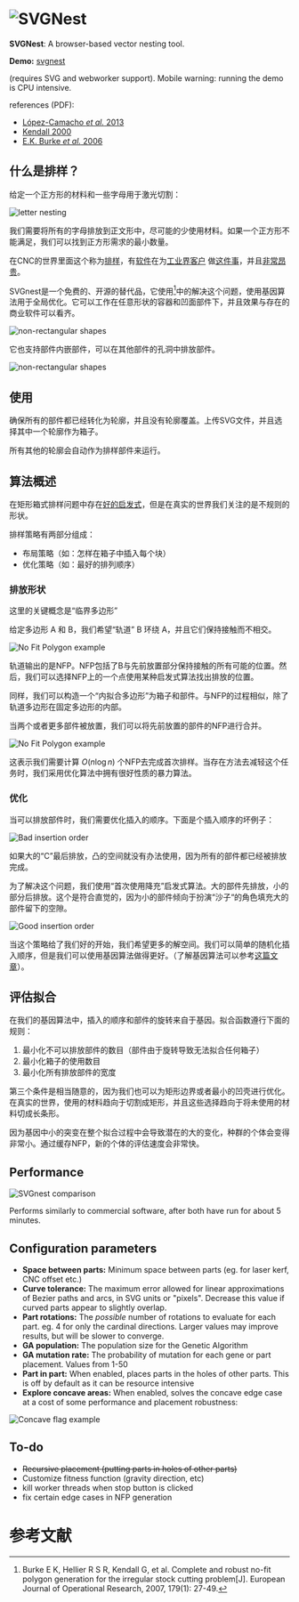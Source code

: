 # ![SVGNest](http://svgnest.com/github/logo2.png)

**SVGNest**: A browser-based vector nesting tool.

**Demo:** [svgnest](http://svgnest.com)

(requires SVG and webworker support). Mobile warning: running the demo is CPU intensive.

references (PDF):

- [López-Camacho *et al.* 2013](http://www.cs.stir.ac.uk/~goc/papers/EffectiveHueristic2DAOR2013.pdf)
- [Kendall 2000](http://www.graham-kendall.com/papers/k2001.pdf)
- [E.K. Burke *et al.* 2006](http://citeseerx.ist.psu.edu/viewdoc/download?doi=10.1.1.440.379&rep=rep1&type=pdf)

## 什么是排样？

给定一个正方形的材料和一些字母用于激光切割：

![letter nesting](http://svgnest.com/github/letters.png)

我们需要将所有的字母排放到正文形中，尽可能的少使用材料。如果一个正方形不能满足，我们可以找到正方形需求的最小数量。

在CNC的世界里面这个称为[排样](http://sigmanest.com/)，有[软件](http://www.mynesting.com/)在为[工业界客户](http://www.hypertherm.com/en/Products/Automated_cutting/Nesting_software/) 做[这件事](http://www.autodesk.com/products/trunest/overview)，并且[非常昂贵](http://www.nestfab.com/pricing/)。

SVGnest是一个免费的、开源的替代品，它使用[^Burke,2006]中的解决这个问题，使用基因算法用于全局优化。它可以工作在任意形状的容器和凹面部件下，并且效果与存在的商业软件可以看齐。

![non-rectangular shapes](http://svgnest.com/github/shapes.png)

它也支持部件内嵌部件，可以在其他部件的孔洞中排放部件。

![non-rectangular shapes](http://svgnest.com/github/recursion.png)

## 使用

确保所有的部件都已经转化为轮廓，并且没有轮廓覆盖。上传SVG文件，并且选择其中一个轮廓作为箱子。

所有其他的轮廓会自动作为排样部件来运行。

## 算法概述

在矩形箱式排样问题中存在[好的启发式](http://cgi.csc.liv.ac.uk/~epa/surveyhtml.html)，但是在真实的世界我们关注的是不规则的形状。

排样策略有两部分组成：

- 布局策略（如：怎样在箱子中插入每个块）
- 优化策略（如：最好的排列顺序）

### 排放形状

这里的关键概念是“临界多边形”

给定多边形 A 和 B，我们希望“轨道” B 环绕 A，并且它们保持接触而不相交。

![No Fit Polygon example](http://svgnest.com/github/nfp.png)

轨道输出的是NFP。NFP包括了B与先前放置部分保持接触的所有可能的位置。然后，我们可以选择NFP上的一个点使用某种启发式算法找出排放的位置。

同样，我们可以构造一个“内拟合多边形”为箱子和部件。与NFP的过程相似，除了轨道多边形在固定多边形的内部。

当两个或者更多部件被放置，我们可以将先前放置的部件的NFP进行合并。

![No Fit Polygon example](http://svgnest.com/github/nfp2.png)

这表示我们需要计算 $O(n\log n)$ 个NFP去完成首次排样。当存在方法去减轻这个任务时，我们采用优化算法中拥有很好性质的暴力算法。

### 优化

当可以排放部件时，我们需要优化插入的顺序。下面是个插入顺序的坏例子：

![Bad insertion order](http://svgnest.com/github/badnest.png)

如果大的“C”最后排放，凸的空间就没有办法使用，因为所有的部件都已经被排放完成。

为了解决这个问题，我们使用“首次使用降充”启发式算法。大的部件先排放，小的部分后排放。这个是符合直觉的，因为小的部件倾向于扮演“沙子“的角色填充大的部件留下的空隙。

![Good insertion order](http://svgnest.com/github/goodnest.png)

当这个策略给了我们好的开始，我们希望更多的解空间。我们可以简单的随机化插入顺序，但是我们可以使用基因算法做得更好。（了解基因算法可以参考[这篇文章](http://www.ai-junkie.com/ga/intro/gat1.html)）。

## 评估拟合

在我们的基因算法中，插入的顺序和部件的旋转来自于基因。拟合函数遵行下面的规则：

1. 最小化不可以排放部件的数目（部件由于旋转导致无法拟合任何箱子）
2. 最小化箱子的使用数目
3. 最小化所有排放部件的宽度

第三个条件是相当随意的，因为我们也可以为矩形边界或者最小的凹壳进行优化。在真实的世界，使用的材料趋向于切割成矩形，并且这些选择趋向于将未使用的材料切成长条形。

因为基因中小的突变在整个拟合过程中会导致潜在的大的变化，种群的个体会变得非常小。通过缓存NFP，新的个体的评估速度会非常快。

## Performance

![SVGnest comparison](http://svgnest.com/github/comparison1.png)

Performs similarly to commercial software, after both have run for about 5 minutes.

## Configuration parameters

- **Space between parts:** Minimum space between parts (eg. for laser kerf, CNC offset etc.)
- **Curve tolerance:** The maximum error allowed for linear approximations of Bezier paths and arcs, in SVG units or "pixels". Decrease this value if curved parts appear to slightly overlap.
- **Part rotations:** The *possible* number of rotations to evaluate for each part. eg. 4 for only the cardinal directions. Larger values may improve results, but will be slower to converge.
- **GA population:** The population size for the Genetic Algorithm
- **GA mutation rate:** The probability of mutation for each gene or part placement. Values from 1-50
- **Part in part:** When enabled, places parts in the holes of other parts. This is off by default as it can be resource intensive
- **Explore concave areas:** When enabled, solves the concave edge case at a cost of some performance and placement robustness:

![Concave flag example](http://svgnest.com/github/concave.png)

## To-do

- ~~Recursive placement (putting parts in holes of other parts)~~
- Customize fitness function (gravity direction, etc)
- kill worker threads when stop button is clicked
- fix certain edge cases in NFP generation

# 参考文献

[^Burke,2006]:Burke E K, Hellier R S R, Kendall G, et al. Complete and robust no-fit polygon generation for the irregular stock cutting problem[J]. European Journal of Operational Research, 2007, 179(1): 27-49.
